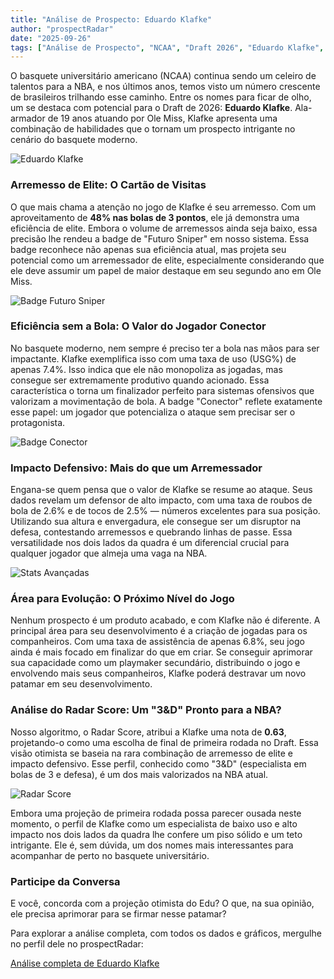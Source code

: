 ```yaml
---
title: "Análise de Prospecto: Eduardo Klafke"
author: "prospectRadar"
date: "2025-09-26"
tags: ["Análise de Prospecto", "NCAA", "Draft 2026", "Eduardo Klafke", "Basquete Brasileiro"]
---
```


O basquete universitário americano (NCAA) continua sendo um celeiro de talentos para a NBA, e nos últimos anos, temos visto um número crescente de brasileiros trilhando esse caminho. Entre os nomes para ficar de olho, um se destaca com potencial para o Draft de 2026: **Eduardo Klafke**. Ala-armador de 19 anos atuando por Ole Miss, Klafke apresenta uma combinação de habilidades que o tornam um prospecto intrigante no cenário do basquete moderno.

![Eduardo Klafke](/blog/klafke.jpg)

### Arremesso de Elite: O Cartão de Visitas

O que mais chama a atenção no jogo de Klafke é seu arremesso. Com um aproveitamento de **48% nas bolas de 3 pontos**, ele já demonstra uma eficiência de elite. Embora o volume de arremessos ainda seja baixo, essa precisão lhe rendeu a badge de "Futuro Sniper" em nosso sistema. Essa badge reconhece não apenas sua eficiência atual, mas projeta seu potencial como um arremessador de elite, especialmente considerando que ele deve assumir um papel de maior destaque em seu segundo ano em Ole Miss.

![Badge Futuro Sniper](/blog/futuro-sniper.jpg)

### Eficiência sem a Bola: O Valor do Jogador Conector

No basquete moderno, nem sempre é preciso ter a bola nas mãos para ser impactante. Klafke exemplifica isso com uma taxa de uso (USG%) de apenas 7.4%. Isso indica que ele não monopoliza as jogadas, mas consegue ser extremamente produtivo quando acionado. Essa característica o torna um finalizador perfeito para sistemas ofensivos que valorizam a movimentação de bola. A badge "Conector" reflete exatamente esse papel: um jogador que potencializa o ataque sem precisar ser o protagonista.

![Badge Conector](/blog/conector.jpg)

### Impacto Defensivo: Mais do que um Arremessador

Engana-se quem pensa que o valor de Klafke se resume ao ataque. Seus dados revelam um defensor de alto impacto, com uma taxa de roubos de bola de 2.6% e de tocos de 2.5% — números excelentes para sua posição. Utilizando sua altura e envergadura, ele consegue ser um disruptor na defesa, contestando arremessos e quebrando linhas de passe. Essa versatilidade nos dois lados da quadra é um diferencial crucial para qualquer jogador que almeja uma vaga na NBA.

![Stats Avançadas](/blog/avancadas-klafke.jpeg)

### Área para Evolução: O Próximo Nível do Jogo

Nenhum prospecto é um produto acabado, e com Klafke não é diferente. A principal área para seu desenvolvimento é a criação de jogadas para os companheiros. Com uma taxa de assistência de apenas 6.8%, seu jogo ainda é mais focado em finalizar do que em criar. Se conseguir aprimorar sua capacidade como um playmaker secundário, distribuindo o jogo e envolvendo mais seus companheiros, Klafke poderá destravar um novo patamar em seu desenvolvimento.

### Análise do Radar Score: Um "3&D" Pronto para a NBA?

Nosso algoritmo, o Radar Score, atribui a Klafke uma nota de **0.63**, projetando-o como uma escolha de final de primeira rodada no Draft. Essa visão otimista se baseia na rara combinação de arremesso de elite e impacto defensivo. Esse perfil, conhecido como "3&D" (especialista em bolas de 3 e defesa), é um dos mais valorizados na NBA atual.

![Radar Score](/blog/radar-score-klafke.jpeg)

Embora uma projeção de primeira rodada possa parecer ousada neste momento, o perfil de Klafke como um especialista de baixo uso e alto impacto nos dois lados da quadra lhe confere um piso sólido e um teto intrigante. Ele é, sem dúvida, um dos nomes mais interessantes para acompanhar de perto no basquete universitário.

### Participe da Conversa

E você, concorda com a projeção otimista do Edu? O que, na sua opinião, ele precisa aprimorar para se firmar nesse patamar?

Para explorar a análise completa, com todos os dados e gráficos, mergulhe no perfil dele no prospectRadar:

[Análise completa de Eduardo Klafke](https://prospectradar.com.br/prospects/eduardo-klafke)